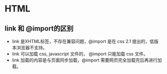 # HTML

## link 和 @import的区别

* link 是XHTML标签，不存在兼容问题，@import 是在 css 2.1 提出的，低版本浏览器不支持。
* link 可以加载 css, javascript 文件的， @import 只能加载 css 文件。
* link 加载的内容是与页面同步加载，@import 需要网页完全加载完后再进行加载。